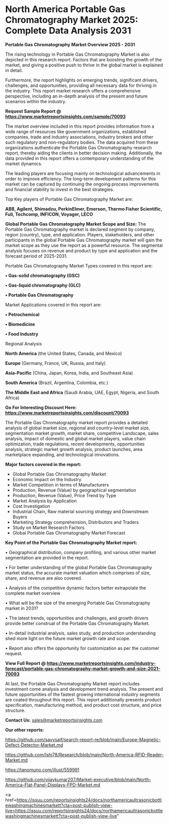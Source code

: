 # North America Portable Gas Chromatography Market 2025: Complete Data Analysis 2031

<Strong> Portable Gas Chromatography Market Overview 2025 - 2031</strong>

The rising technology in Portable Gas Chromatography Market is also depicted in this research report. Factors that are boosting the growth of the market, and giving a positive push to thrive in the global market is explained in detail.

Furthermore, the report highlights on emerging trends, significant drivers, challenges, and opportunities, providing all necessary data for thriving in the industry. This report market research offers a comprehensive perspective, including an in-depth analysis of the present and future scenarios within the industry.

<strong>Request Sample Report @ <a href=https://www.marketreportsinsights.com/sample/70093>https://www.marketreportsinsights.com/sample/70093</a></strong>

The market overview included in this report provides information from a wide range of resources like government organizations, established companies, trade and industry associations, industry brokers and other such regulatory and non-regulatory bodies. The data acquired from these organizations authenticate the Portable Gas Chromatography research report, thereby aiding the clients in better decision making. Additionally, the data provided in this report offers a contemporary understanding of the market dynamics.

The leading players are focusing mainly on technological advancements in order to improve efficiency. The long-term development patterns for this market can be captured by continuing the ongoing process improvements and financial stability to invest in the best strategies.

Top Key players of Portable Gas Chromatography Market are:

<strong>ABB, Agilent, Shimadzu, PerkinElmer, Emerson, Thermo Fisher Scientific, Fuli, Techcomp, INFICON, Voyager, LECO</strong>

<strong><b>Global Portable Gas Chromatography Market Scope and Size:</b></strong>
The Portable Gas Chromatography market is declared segment by company, region (country), type, and application. Players, stakeholders, and other participants in the global Portable Gas Chromatography market will gain the market scope as they use the report as a powerful resource. The segmental analysis focuses on revenue and product by type and application and the forecast period of 2025-2031.

Portable Gas Chromatography Market Types covered in this report are:

<strong>• Gas-solid chromatography (GSC)

• Gas-liquid chromatography (GLC)

• Portable Gas Chromatography</strong>

Market Applications covered in this report are:

<strong>• Petrochemical

• Biomedicine

• Food Industry</strong> 

Regional Analysis

<strong>North America</strong> (the United States, Canada, and Mexico)

<strong>Europe</strong> (Germany, France, UK, Russia, and Italy)

<strong>Asia-Pacific</strong> (China, Japan, Korea, India, and Southeast Asia)

<strong>South America</strong> (Brazil, Argentina, Colombia, etc.)

<strong>The Middle East and Africa</strong> (Saudi Arabia, UAE, Egypt, Nigeria, and South Africa)

<strong>Go For Interesting Discount Here: <a href=https://www.marketreportsinsights.com/discount/70093>https://www.marketreportsinsights.com/discount/70093</a></strong>

The Portable Gas Chromatography market report provides a detailed analysis of global market size, regional and country-level market size, segmentation market growth, market share, competitive Landscape, sales analysis, impact of domestic and global market players, value chain optimization, trade regulations, recent developments, opportunities analysis, strategic market growth analysis, product launches, area marketplace expanding, and technological innovations.

<strong><b>Major factors covered in the report:</b></strong>
<ul>
  <li>Global Portable Gas Chromatography Market </li>
  <li>Economic Impact on the Industry</li>
  <li>Market Competition in terms of Manufacturers</li>
  <li>Production, Revenue (Value) by geographical segmentation</li>
  <li>Production, Revenue (Value), Price Trend by Type</li>
  <li>Market Analysis by Application</li>
  <li>Cost Investigation</li>
  <li>Industrial Chain, Raw material sourcing strategy and Downstream Buyers</li>
  <li>Marketing Strategy comprehension, Distributors and Traders</li>
  <li>Study on Market Research Factors</li>
  <li>Global Portable Gas Chromatography Market Forecast</li>
</ul>

<strong><b>Key Point of the Portable Gas Chromatography Market report:</b></strong>

• Geographical distribution, company profiling, and various other market segmentation are provided in the report.

• For better understanding of the global Portable Gas Chromatography market status, the accurate market valuation which comprises of size, share, and revenue are also covered.

• Analysis of the competitive dynamic factors better extrapolate the complete market overview

• What will be the size of the emerging Portable Gas Chromatography market in 2031?

• The latest trends, opportunities and challenges, and growth drivers provide better construal of the Portable Gas Chromatography Market.

• In-detail industrial analysis, sales study, and production understanding shed more light on the future market growth rate and scope.

• Report also offers the opportunity for customization as per the customer request.

<strong><b>View Full Report @ <a href=https://www.marketreportsinsights.com/industry-forecast/portable-gas-chromatography-market-growth-and-size-2021-70093>https://www.marketreportsinsights.com/industry-forecast/portable-gas-chromatography-market-growth-and-size-2021-70093</a></b></strong>


At last, the Portable Gas Chromatography Market report includes investment come analysis and development trend analysis. The present and future opportunities of the fastest growing international industry segments are coated throughout this report. This report additionally presents product specification, manufacturing method, and product cost structure, and price structure.

<strong>Contact Us:</strong>
sales@marketreportsinsights.com

<strong>Our other reports:</strong>

<a href=https://github.com/sayysaif/search-report-re/blob/main/Europe-Magnetic-Defect-Detector-Market.md>https://github.com/sayysaif/search-report-re/blob/main/Europe-Magnetic-Defect-Detector-Market.md</a>

<a href=https://github.com/Ishi78/Research/blob/main/North-America-RFID-Reader-Market.md>https://github.com/Ishi78/Research/blob/main/North-America-RFID-Reader-Market.md</a>

<a href=https://tanomuno.com/illust/559991>https://tanomuno.com/illust/559991</a>

<a href=https://github.com/vijaykumar207/Market-executive/blob/main/North-America-Flat-Panel-Displays-FPD-Market.md>https://github.com/vijaykumar207/Market-executive/blob/main/North-America-Flat-Panel-Displays-FPD-Market.md</a>

<a href=https://issuu.com/reportsinsights24/docs/northamericaultrasonicbottlewashingmachinesmarkett?cta=post-publish-view-live>https://issuu.com/reportsinsights24/docs/northamericaultrasonicbottlewashingmachinesmarkett?cta=post-publish-view-live</a>"
